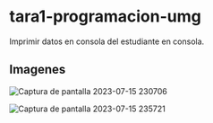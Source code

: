 # tara1-programacion-umg
Imprimir datos en consola del estudiante en consola.

## Imagenes
![Captura de pantalla 2023-07-15 230706](https://github.com/JTuyuc7/tara1-programacion-umg/assets/50525507/704f17db-d853-4db8-a8cd-66159bdc679d)

![Captura de pantalla 2023-07-15 235721](https://github.com/JTuyuc7/tara1-programacion-umg/assets/50525507/d8884fc5-d3eb-4806-a4bf-77382e6b87c4)
